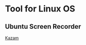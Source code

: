 # Tool for Linux OS 

## Ubuntu Screen Recorder

[ Kazam ](https://cynthiachuang.github.io/Kazam-A-Record-Screen-on-Ubuntu/)